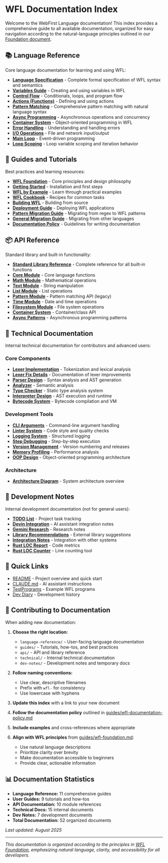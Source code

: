 # WFL Documentation Index

Welcome to the WebFirst Language documentation! This index provides a comprehensive guide to all available documentation, organized for easy navigation according to the natural-language principles outlined in our [Foundation document](guides/wfl-foundation.md).

## 📚 Language Reference

Core language documentation for learning and using WFL:

- **[Language Specification](language-reference/wfl-spec.md)** - Complete formal specification of WFL syntax and semantics
- **[Variables Guide](language-reference/wfl-variables.md)** - Creating and using variables in WFL
- **[Control Flow](language-reference/wfl-control-flow.md)** - Conditionals, loops, and program flow
- **[Actions (Functions)](language-reference/wfl-actions.md)** - Defining and using actions
- **[Pattern Matching](language-reference/wfl-patterns.md)** - Comprehensive pattern matching with natural language syntax
- **[Async Programming](language-reference/wfl-async.md)** - Asynchronous operations and concurrency
- **[Container System](language-reference/wfl-containers.md)** - Object-oriented programming in WFL
- **[Error Handling](language-reference/wfl-errors.md)** - Understanding and handling errors
- **[I/O Operations](language-reference/wfl-io.md)** - File and network input/output
- **[Main Loop](language-reference/wfl-main-loop.md)** - Event-driven programming
- **[Loop Scoping](language-reference/loop-scoping.md)** - Loop variable scoping and iteration behavior

## 📖 Guides and Tutorials

Best practices and learning resources:

- **[WFL Foundation](guides/wfl-foundation.md)** - Core principles and design philosophy
- **[Getting Started](guides/wfl-getting-started.md)** - Installation and first steps
- **[WFL by Example](guides/wfl-by-example.md)** - Learn through practical examples
- **[WFL Cookbook](guides/wfl-cookbook.md)** - Recipes for common tasks
- **[Building WFL](guides/building.md)** - Building from source
- **[Deployment Guide](guides/wfl-deployment.md)** - Deploying WFL applications
- **[Pattern Migration Guide](guides/pattern-migration-guide.md)** - Migrating from regex to WFL patterns
- **[General Migration Guide](guides/wfl-migration-guide.md)** - Migrating from other languages
- **[Documentation Policy](guides/wfl-documentation-policy.md)** - Guidelines for writing documentation

## 📦 API Reference

Standard library and built-in functionality:

- **[Standard Library Reference](api/wfl-standard-library.md)** - Complete reference for all built-in functions
- **[Core Module](api/core-module.md)** - Core language functions
- **[Math Module](api/math-module.md)** - Mathematical operations
- **[Text Module](api/text-module.md)** - String manipulation
- **[List Module](api/list-module.md)** - List operations
- **[Pattern Module](api/pattern-module.md)** - Pattern matching API (legacy)
- **[Time Module](api/time-module.md)** - Date and time operations
- **[Filesystem Module](api/filesystem-module.md)** - File system operations
- **[Container System](api/container-system.md)** - Container/class API
- **[Async Patterns](api/async-patterns.md)** - Asynchronous programming patterns

## 🔧 Technical Documentation

Internal technical documentation for contributors and advanced users:

### Core Components
- **[Lexer Implementation](technical/wfl-lexer.md)** - Tokenization and lexical analysis
- **[Lexer Fix Details](technical/wfl-lexer-fix-1.md)** - Documentation of lexer improvements
- **[Parser Design](technical/wfl-parser.md)** - Syntax analysis and AST generation
- **[Analyzer](technical/wfl-analyzer.md)** - Semantic analysis
- **[Type Checker](technical/wfl-static-type-checker.md)** - Static type analysis system
- **[Interpreter Design](technical/wfl-interpreter.md)** - AST execution and runtime
- **[Bytecode System](technical/wfl-bytecode.md)** - Bytecode compilation and VM

### Development Tools
- **[CLI Arguments](technical/wfl-args.md)** - Command-line argument handling
- **[Linter System](technical/wfl-lint.md)** - Code style and quality checks
- **[Logging System](technical/wfl-logging.md)** - Structured logging
- **[Step Debugging](technical/wfl-step.md)** - Step-by-step execution
- **[Version Management](technical/wfl-version.md)** - Version numbering and releases
- **[Memory Profiling](technical/memory-profiling.md)** - Performance analysis
- **[OOP Design](technical/wfl-oop-design.md)** - Object-oriented programming architecture

### Architecture
- **[Architecture Diagram](technical/wfl-architecture-diagram.md)** - System architecture overview

## 🔬 Development Notes

Internal development documentation (not for general users):

- **[TODO List](dev-notes/wfl-todo.md)** - Project task tracking
- **[Devin Integration](dev-notes/wfl-devin.md)** - AI assistant integration notes
- **[Gemini Research](dev-notes/wfl-gemini-research.md)** - Research notes
- **[Library Recommendations](dev-notes/wfl-library-recommendations.md)** - External library suggestions
- **[Integration Notes](dev-notes/wfl-int2.md)** - Integration with other systems
- **[Rust LOC Report](dev-notes/wfl-rust-loc-report.md)** - Code metrics
- **[Rust LOC Counter](dev-notes/wfl-rust-loc-counter.md)** - Line counting tool

## 🚀 Quick Links

- [README](../README.md) - Project overview and quick start
- [CLAUDE.md](../CLAUDE.md) - AI assistant instructions
- [TestPrograms](../TestPrograms/) - Example WFL programs
- [Dev Diary](../Dev%20diary/) - Development history

## 📝 Contributing to Documentation

When adding new documentation:

1. **Choose the right location:**
   - `language-reference/` - User-facing language documentation
   - `guides/` - Tutorials, how-tos, and best practices
   - `api/` - API and library reference
   - `technical/` - Internal technical documentation
   - `dev-notes/` - Development notes and temporary docs

2. **Follow naming conventions:**
   - Use clear, descriptive filenames
   - Prefix with `wfl-` for consistency
   - Use lowercase with hyphens

3. **Update this index** with a link to your new document

4. **Follow the documentation policy** outlined in [guides/wfl-documentation-policy.md](guides/wfl-documentation-policy.md)

5. **Include examples** and cross-references where appropriate

6. **Align with WFL principles** from [guides/wfl-foundation.md](guides/wfl-foundation.md):
   - Use natural language descriptions
   - Prioritize clarity over brevity
   - Make documentation accessible to beginners
   - Provide clear, actionable information

## 📊 Documentation Statistics

- **Language Reference:** 11 comprehensive guides
- **User Guides:** 9 tutorials and how-tos
- **API Documentation:** 10 module references
- **Technical Docs:** 15 internal documents  
- **Dev Notes:** 7 development documents
- **Total Documentation:** 52 organized documents

*Last updated: August 2025*

---

*This documentation is organized according to the principles in [WFL Foundation](guides/wfl-foundation.md), emphasizing natural language, clarity, and accessibility for all developers.*